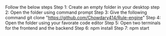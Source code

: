 Follow the below steps
Step 1: Create an empty folder in your desktop
step 2: Open the folder using command prompt
Step 3: Give the following command git clone "https://github.com/Chowdary414/Rule-engine"
Step 4: Open the folder using your favorate code editor
Step 5: Open two terminals for the frontend and the backend 
Step 6: npm install
Step 7: npm start

